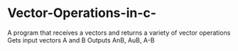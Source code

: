 # Vector-Operations-in-c-
A program that receives a vectors and returns a variety of vector operations
Gets input vectors A and B
Outputs AnB, AuB, A-B
